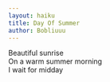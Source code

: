 ```yaml
---
layout: haiku
title: Day Of Summer
author: Bobliuuu
---
```


Beautiful sunrise<br>
On a warm summer morning<br>
I wait for midday<br>
